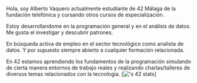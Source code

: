 Hola, soy Alberto Vaquero actualmente estudiante de 42 Málaga de la fundación telefónica y cursando otros cursos  de especialización.

Estoy desarrollandome en la programación general y en el análisis de datos. Me gusta el investigar y descubrir patrones.

En búsqueda activa de empleo en el sector tecnológico como analista de datos. Y por supuesto siempre abierto a cualquier formación relacionada.

En 42 estamos aprendiendo los fundamentos de la programación simulando de cierta manera entornos de trabajo reales y realizando charlas/talleres de diversos temas relacionados con la tecnologia.
[![<username>'s 42 stats](https://badge.mediaplus.ma/black/alvaquer)]

<!---
alvaquer/alvaquer is a ✨ special ✨ repository because its `README.md` (this file) appears on your GitHub profile.
You can click the Preview link to take a look at your changes.
--->
